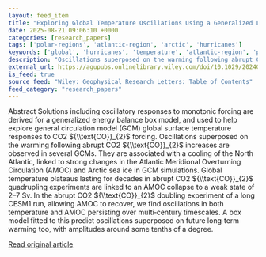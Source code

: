 ```yaml
---
layout: feed_item
title: "Exploring Global Temperature Oscillations Using a Generalized Linear Box Model"
date: 2025-08-21 09:06:10 +0000
categories: [research_papers]
tags: ['polar-regions', 'atlantic-region', 'arctic', 'hurricanes']
keywords: ['global', 'hurricanes', 'temperature', 'atlantic-region', 'polar-regions', 'exploring', 'arctic']
description: "Oscillations superposed on the warming following abrupt CO2 ${  text{CO}}_{2}$ increases are observed in several GCMs"
external_url: https://agupubs.onlinelibrary.wiley.com/doi/10.1029/2024GL113994?af=R
is_feed: true
source_feed: "Wiley: Geophysical Research Letters: Table of Contents"
feed_category: "research_papers"
---
```


Abstract Solutions including oscillatory responses to monotonic forcing are derived for a generalized energy balance box model, and used to help explore general circulation model (GCM) global surface temperature responses to CO2 ${\\text{CO}}_{2}$ forcing. Oscillations superposed on the warming following abrupt CO2 ${\\text{CO}}_{2}$ increases are observed in several GCMs. They are associated with a cooling of the North Atlantic, linked to strong changes in the Atlantic Meridional Overturning Circulation (AMOC) and Arctic sea ice in GCM simulations. Global temperature plateaus lasting for decades in abrupt CO2 ${\\text{CO}}_{2}$ quadrupling experiments are linked to an AMOC collapse to a weak state of 2–7 Sv. In the abrupt CO2 ${\\text{CO}}_{2}$ doubling experiment of a long CESM1 run, allowing AMOC to recover, we find oscillations in both temperature and AMOC persisting over multi‐century timescales. A box model fitted to this predict oscillations superposed on future long‐term warming too, with amplitudes around some tenths of a degree.

[Read original article](https://agupubs.onlinelibrary.wiley.com/doi/10.1029/2024GL113994?af=R)
